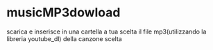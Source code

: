 # musicMP3dowload

scarica e inserisce in una cartella a tua scelta il file mp3(utilizzando la libreria youtube_dl) della canzone scelta

